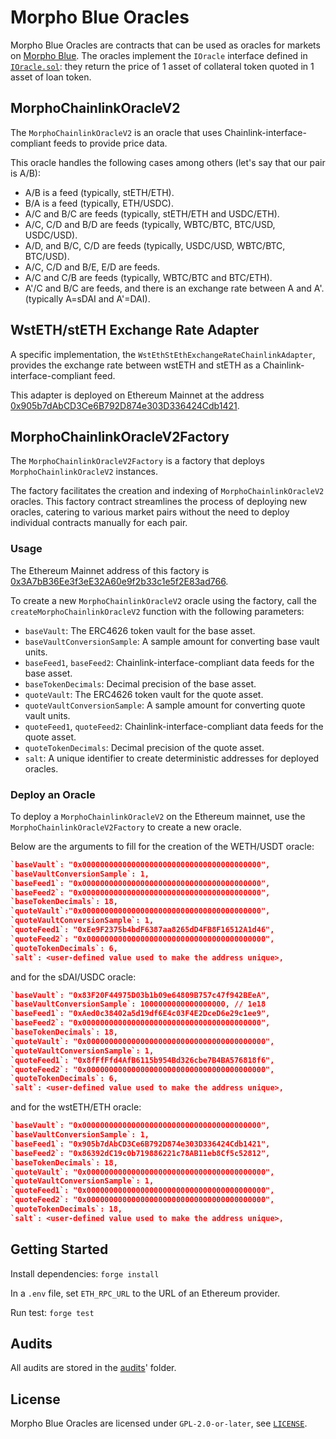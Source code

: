 # Morpho Blue Oracles

Morpho Blue Oracles are contracts that can be used as oracles for markets on [Morpho Blue](https://github.com/morpho-org/morpho-blue).
The oracles implement the `IOracle` interface defined in [`IOracle.sol`](https://github.com/morpho-org/morpho-blue/blob/main/src/interfaces/IOracle.sol#L9): they return the price of 1 asset of collateral token quoted in 1 asset of loan token.

## MorphoChainlinkOracleV2

The `MorphoChainlinkOracleV2` is an oracle that uses Chainlink-interface-compliant feeds to provide price data.

This oracle handles the following cases among others (let's say that our pair is A/B):

- A/B is a feed (typically, stETH/ETH).
- B/A is a feed (typically, ETH/USDC).
- A/C and B/C are feeds (typically, stETH/ETH and USDC/ETH).
- A/C, C/D and B/D are feeds (typically, WBTC/BTC, BTC/USD, USDC/USD).
- A/D, and B/C, C/D are feeds (typically, USDC/USD, WBTC/BTC, BTC/USD).
- A/C, C/D and B/E, E/D are feeds.
- A/C and C/B are feeds (typically, WBTC/BTC and BTC/ETH).
- A'/C and B/C are feeds, and there is an exchange rate between A and A'. (typically A=sDAI and A'=DAI).

## WstETH/stETH Exchange Rate Adapter

A specific implementation, the `WstEthStEthExchangeRateChainlinkAdapter`, provides the exchange rate between wstETH and stETH as a Chainlink-interface-compliant feed.

This adapter is deployed on Ethereum Mainnet at the address [0x905b7dAbCD3Ce6B792D874e303D336424Cdb1421](https://etherscan.io/address/0x905b7dabcd3ce6b792d874e303d336424cdb1421#code).

## MorphoChainlinkOracleV2Factory

The `MorphoChainlinkOracleV2Factory` is a factory that deploys `MorphoChainlinkOracleV2` instances.

The factory facilitates the creation and indexing of `MorphoChainlinkOracleV2` oracles. This factory contract streamlines the process of deploying new oracles, catering to various market pairs without the need to deploy individual contracts manually for each pair.

### Usage

The Ethereum Mainnet address of this factory is [0x3A7bB36Ee3f3eE32A60e9f2b33c1e5f2E83ad766](https://etherscan.io/address/0x3a7bb36ee3f3ee32a60e9f2b33c1e5f2e83ad766#code).

To create a new `MorphoChainlinkOracleV2` oracle using the factory, call the `createMorphoChainlinkOracleV2` function with the following parameters:

- `baseVault`: The ERC4626 token vault for the base asset.
- `baseVaultConversionSample`: A sample amount for converting base vault units.
- `baseFeed1`, `baseFeed2`: Chainlink-interface-compliant data feeds for the base asset.
- `baseTokenDecimals`: Decimal precision of the base asset.
- `quoteVault`: The ERC4626 token vault for the quote asset.
- `quoteVaultConversionSample`: A sample amount for converting quote vault units.
- `quoteFeed1`, `quoteFeed2`: Chainlink-interface-compliant data feeds for the quote asset.
- `quoteTokenDecimals`: Decimal precision of the quote asset.
- `salt`: A unique identifier to create deterministic addresses for deployed oracles.

### Deploy an Oracle

To deploy a `MorphoChainlinkOracleV2` on the Ethereum mainnet, use the `MorphoChainlinkOracleV2Factory` to create a new oracle.

Below are the arguments to fill for the creation of the WETH/USDT oracle:

```json
`baseVault`: "0x0000000000000000000000000000000000000000",
`baseVaultConversionSample`: 1,
`baseFeed1`: "0x0000000000000000000000000000000000000000",
`baseFeed2`: "0x0000000000000000000000000000000000000000",
`baseTokenDecimals`: 18,
`quoteVault`:"0x0000000000000000000000000000000000000000",
`quoteVaultConversionSample`: 1,
`quoteFeed1`: "0xEe9F2375b4bdF6387aa8265dD4FB8F16512A1d46",
`quoteFeed2`: "0x0000000000000000000000000000000000000000",
`quoteTokenDecimals`: 6,
`salt`: <user-defined value used to make the address unique>,
```

and for the sDAI/USDC oracle:

```json
`baseVault`: "0x83F20F44975D03b1b09e64809B757c47f942BEeA",
`baseVaultConversionSample`: 1000000000000000000, // 1e18
`baseFeed1`: "0xAed0c38402a5d19df6E4c03F4E2DceD6e29c1ee9",
`baseFeed2`: "0x0000000000000000000000000000000000000000",
`baseTokenDecimals`: 18,
`quoteVault`: "0x0000000000000000000000000000000000000000",
`quoteVaultConversionSample`: 1,
`quoteFeed1`: "0x8fFfFfd4AfB6115b954Bd326cbe7B4BA576818f6",
`quoteFeed2`: "0x0000000000000000000000000000000000000000",
`quoteTokenDecimals`: 6,
`salt`: <user-defined value used to make the address unique>,
```

and for the wstETH/ETH oracle:

```json
`baseVault`: "0x0000000000000000000000000000000000000000",
`baseVaultConversionSample`: 1,
`baseFeed1`: "0x905b7dAbCD3Ce6B792D874e303D336424Cdb1421",
`baseFeed2`: "0x86392dC19c0b719886221c78AB11eb8Cf5c52812",
`baseTokenDecimals`: 18,
`quoteVault`: "0x0000000000000000000000000000000000000000",
`quoteVaultConversionSample`: 1,
`quoteFeed1`: "0x0000000000000000000000000000000000000000",
`quoteFeed2`: "0x0000000000000000000000000000000000000000",
`quoteTokenDecimals`: 18,
`salt`: <user-defined value used to make the address unique>,
```

## Getting Started

Install dependencies: `forge install`

In a `.env` file, set `ETH_RPC_URL` to the URL of an Ethereum provider.

Run test: `forge test`

## Audits

All audits are stored in the [audits](./audits/)' folder.

## License

Morpho Blue Oracles are licensed under `GPL-2.0-or-later`, see [`LICENSE`](./LICENSE).
